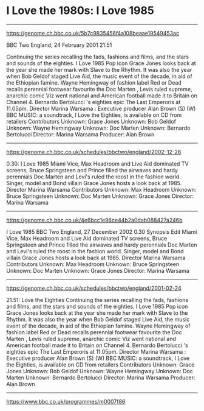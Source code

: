 
# I Love the 1980s: I Love 1985

-----

https://genome.ch.bbc.co.uk/5b7c9835456f4a108beaae19549453ac

BBC Two England, 24 February 2001 21.51

Continuing the series recalling the fads, fashions and films, and the stars and sounds of the eighties. 
I Love 1985 Pop icon Grace Jones looks back at the year she made her mark with Slave to the Rhythm. It was also the year when Bob Geldof staged Live Aid, the music event of the decade, in aid of the Ethiopian famine. Wayne Hemingway of fashion label Red or Dead recalls perennial footwear favourite the Doc Marten , Levis ruled supreme, anarchic comic Viz went national and American football made it to Britain on Channel 4. Bernardo Bertolucci 's eighties epic The Last Emperoris at 11.05pm. 
Director Marina Warsama : Executive producer Alan Brown (S) (W) BBC MUSIC: a soundtrack, I Love the Eighties, is available on CD from retailers
Contributors
Unknown: Grace Jones
Unknown: Bob Geldof
Unknown: Wayne Hemingway
Unknown: Doc Marten
Unknown: Bernardo Bertolucci
Director: Marina Warsama
Producer: Alan Brown

-----

https://genome.ch.bbc.co.uk/schedules/bbctwo/england/2002-12-26

0.30: I Love 1985
Miami Vice, Max Headroom and Live Aid dominated TV screens, Bruce Springsteen and Prince filled the airwaves and hardy perennials Doc Marten and Levi's ruled the roost in the fashion world. Singer, model and Bond villain Grace Jones hosts a look back at 1985. 
Director Marina Warsama 
Contributors
Unknown: Max Headroom
Unknown: Bruce Springsteen
Unknown: Doc Marten
Unknown: Grace Jones
Director: Marina Warsama

-----

https://genome.ch.bbc.co.uk/4e6bcc1e96ce44b2a0dab088427a246b

I Love 1985
BBC Two England, 27 December 2002 0.30
Synopsis
 Edit
Miami Vice, Max Headroom and Live Aid dominated TV screens, Bruce Springsteen and Prince filled the airwaves and hardy perennials Doc Marten and Levi's ruled the roost in the fashion world. Singer, model and Bond villain Grace Jones hosts a look back at 1985. 
Director Marina Warsama 
Contributors
Unknown: Max Headroom
Unknown: Bruce Springsteen
Unknown: Doc Marten
Unknown: Grace Jones
Director: Marina Warsama

-----

https://genome.ch.bbc.co.uk/schedules/bbctwo/england/2001-02-24

21.51: Love the Eighties
Continuing the series recalling the fads, fashions and films, and the stars and sounds of the eighties. 
I Love 1985 Pop icon Grace Jones looks back at the year she made her mark with Slave to the Rhythm. It was also the year when Bob Geldof staged Live Aid, the music event of the decade, in aid of the Ethiopian famine. Wayne Hemingway of fashion label Red or Dead recalls perennial footwear favourite the Doc Marten , Levis ruled supreme, anarchic comic Viz went national and American football made it to Britain on Channel 4. Bernardo Bertolucci 's eighties epic The Last Emperoris at 11.05pm. 
Director Marina Warsama : Executive producer Alan Brown (S) (W) BBC MUSIC: a soundtrack, I Love the Eighties, is available on CD from retailers
Contributors
Unknown: Grace Jones
Unknown: Bob Geldof
Unknown: Wayne Hemingway
Unknown: Doc Marten
Unknown: Bernardo Bertolucci
Director: Marina Warsama
Producer: Alan Brown

-----

https://www.bbc.co.uk/programmes/m0007f86

